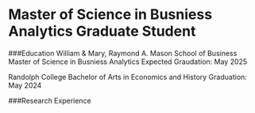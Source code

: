 # Master of Science in Busniess Analytics Graduate Student

###Education
William & Mary, Raymond A. Mason School of Business
Master of Science in Busniess Analytics                Expected Graudation: May 2025

Randolph College
Bachelor of Arts in Economics and History              Graduation: May 2024

###Research Experience
